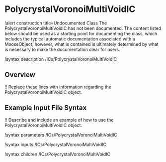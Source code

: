 # PolycrystalVoronoiMultiVoidIC

!alert construction title=Undocumented Class
The PolycrystalVoronoiMultiVoidIC has not been documented. The content listed below should be used as a starting point for
documenting the class, which includes the typical automatic documentation associated with a
MooseObject; however, what is contained is ultimately determined by what is necessary to make the
documentation clear for users.

!syntax description /ICs/PolycrystalVoronoiMultiVoidIC

## Overview

!! Replace these lines with information regarding the PolycrystalVoronoiMultiVoidIC object.

## Example Input File Syntax

!! Describe and include an example of how to use the PolycrystalVoronoiMultiVoidIC object.

!syntax parameters /ICs/PolycrystalVoronoiMultiVoidIC

!syntax inputs /ICs/PolycrystalVoronoiMultiVoidIC

!syntax children /ICs/PolycrystalVoronoiMultiVoidIC
